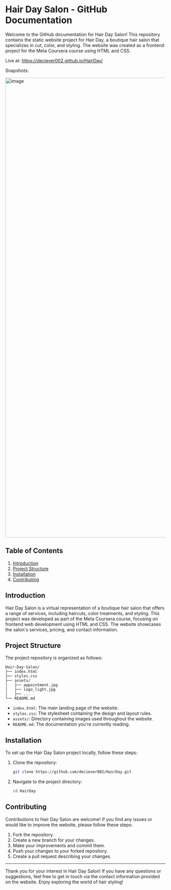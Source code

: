 # Hair Day Salon - GitHub Documentation

Welcome to the GitHub documentation for Hair Day Salon! This repository contains the static website project for Hair Day, a boutique hair salon that specializes in cut, color, and styling. The website was created as a frontend project for the Meta Coursera course using HTML and CSS.

Live at: https://deciever002.github.io/HairDay/

Snapshots: 

<img width="1440" alt="image" src="https://github.com/deciever002/HairDay/assets/112121338/df07dd04-a707-4a54-80c0-fc69f1f31d6d">


## Table of Contents

1. [Introduction](#introduction)
2. [Project Structure](#project-structure)
3. [Installation](#installation)
4. [Contributing](#contributing)

## Introduction

Hair Day Salon is a virtual representation of a boutique hair salon that offers a range of services, including haircuts, color treatments, and styling. This project was developed as part of the Meta Coursera course, focusing on frontend web development using HTML and CSS. The website showcases the salon's services, pricing, and contact information.

## Project Structure

The project repository is organized as follows:

```
Hair-Day-Salon/
├── index.html
├── styles.css
├── assets/
│   ├── appointment.jpg
│   ├── logo_light.jpg
|   ├── ...
└── README.md
```

- `index.html`: The main landing page of the website.
- `styles.css`: The stylesheet containing the design and layout rules.
- `assets/`: Directory containing images used throughout the website.
- `README.md`: The documentation you're currently reading.

## Installation

To set up the Hair Day Salon project locally, follow these steps:

1. Clone the repository:

   ```bash
   git clone https://github.com/deciever002/HairDay.git
   ```

2. Navigate to the project directory:

   ```bash
   cd HairDay
   ```

## Contributing

Contributions to Hair Day Salon are welcome! If you find any issues or would like to improve the website, please follow these steps:

1. Fork the repository.
2. Create a new branch for your changes.
3. Make your improvements and commit them.
4. Push your changes to your forked repository.
5. Create a pull request describing your changes.

---

Thank you for your interest in Hair Day Salon! If you have any questions or suggestions, feel free to get in touch via the contact information provided on the website. Enjoy exploring the world of hair styling!
